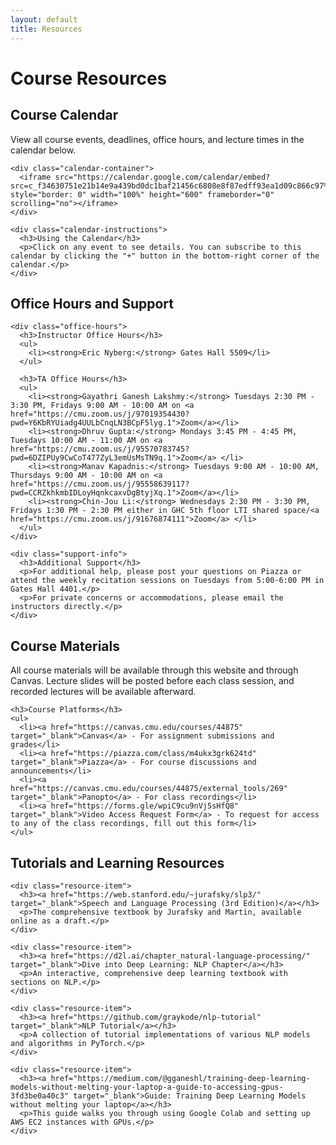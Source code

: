 ```yaml
---
layout: default
title: Resources
---
```


<div class="page-header">
  <h1>Course Resources</h1>
</div>

<div class="card">
    <h2>Course Calendar</h2>
    <p>View all course events, deadlines, office hours, and lecture times in the calendar below.</p>
    
    <div class="calendar-container">
      <iframe src="https://calendar.google.com/calendar/embed?src=c_f34630751e21b14e9a439bd0dc1baf21456c6808e8f87edff93ea1d09c866c97%40group.calendar.google.com&ctz=America%2FNew_York" style="border: 0" width="100%" height="600" frameborder="0" scrolling="no"></iframe>
    </div>
    
    <div class="calendar-instructions">
      <h3>Using the Calendar</h3>
      <p>Click on any event to see details. You can subscribe to this calendar by clicking the "+" button in the bottom-right corner of the calendar.</p>
    </div>
  </div>


<div class="card">
    <h2>Office Hours and Support</h2>
    
    <div class="office-hours">
      <h3>Instructor Office Hours</h3>
      <ul>
        <li><strong>Eric Nyberg:</strong> Gates Hall 5509</li>
      </ul>
      
      <h3>TA Office Hours</h3>
      <ul>
        <li><strong>Gayathri Ganesh Lakshmy:</strong> Tuesdays 2:30 PM - 3:30 PM, Fridays 9:00 AM - 10:00 AM on <a href="https://cmu.zoom.us/j/97019354430?pwd=Y6KbRYUiadg4UULbCnqLN3BCpF5lyg.1">Zoom</a></li>
        <li><strong>Dhruv Gupta:</strong> Mondays 3:45 PM - 4:45 PM, Tuesdays 10:00 AM - 11:00 AM on <a href="https://cmu.zoom.us/j/95570783745?pwd=6DZIPUy9CwCoT477ZyL3emUsMsTN9q.1">Zoom</a> </li>
        <li><strong>Manav Kapadnis:</strong> Tuesdays 9:00 AM - 10:00 AM, Thursdays 9:00 AM - 10:00 AM on <a href="https://cmu.zoom.us/j/95558639117?pwd=CCRZkhkmbIDLoyHqnkcaxvDgBtyjXq.1">Zoom</a></li>
        <li><strong>Chin-Jou Li:</strong> Wednesdays 2:30 PM - 3:30 PM, Fridays 1:30 PM - 2:30 PM either in GHC 5th floor LTI shared space/<a href="https://cmu.zoom.us/j/91676874111">Zoom</a> </li>
      </ul>
    </div>
    
    <div class="support-info">
      <h3>Additional Support</h3>
      <p>For additional help, please post your questions on Piazza or attend the weekly recitation sessions on Tuesdays from 5:00-6:00 PM in Gates Hall 4401.</p>
      <p>For private concerns or accommodations, please email the instructors directly.</p>
    </div>
  </div>
  

<div class="resources-content">
  <div class="card">
    <h2>Course Materials</h2>
    <p>All course materials will be available through this website and through Canvas. Lecture slides will be posted before each class session, and recorded lectures will be available afterward.</p>
    
    <h3>Course Platforms</h3>
    <ul>
      <li><a href="https://canvas.cmu.edu/courses/44875" target="_blank">Canvas</a> - For assignment submissions and grades</li>
      <li><a href="https://piazza.com/class/m4ukx3grk624td" target="_blank">Piazza</a> - For course discussions and announcements</li>
      <li><a href="https://canvas.cmu.edu/courses/44875/external_tools/269" target="_blank">Panopto</a> - For class recordings</li>
      <li><a href="https://forms.gle/wpiC9cu9nVj5sHfQ8" target="_blank">Video Access Request Form</a> - To request for access to any of the class recordings, fill out this form</li>
    </ul>
  </div>
  
  <div class="card">
    <h2>Tutorials and Learning Resources</h2>
    
    <div class="resource-item">
      <h3><a href="https://web.stanford.edu/~jurafsky/slp3/" target="_blank">Speech and Language Processing (3rd Edition)</a></h3>
      <p>The comprehensive textbook by Jurafsky and Martin, available online as a draft.</p>
    </div>
    
    <div class="resource-item">
      <h3><a href="https://d2l.ai/chapter_natural-language-processing/" target="_blank">Dive into Deep Learning: NLP Chapter</a></h3>
      <p>An interactive, comprehensive deep learning textbook with sections on NLP.</p>
    </div>
    
    <div class="resource-item">
      <h3><a href="https://github.com/graykode/nlp-tutorial" target="_blank">NLP Tutorial</a></h3>
      <p>A collection of tutorial implementations of various NLP models and algorithms in PyTorch.</p>
    </div>
    
    <div class="resource-item">
      <h3><a href="https://medium.com/@gganeshl/training-deep-learning-models-without-melting-your-laptop-a-guide-to-accessing-gpus-3fd3be0a40c3" target="_blank">Guide: Training Deep Learning Models without melting your laptop</a></h3>
      <p>This guide walks you through using Google Colab and setting up AWS EC2 instances with GPUs.</p>
    </div>
  </div>
</div>